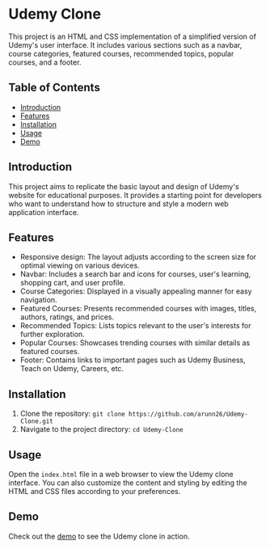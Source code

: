 # Udemy Clone

This project is an HTML and CSS implementation of a simplified version of Udemy's user interface. It includes various sections such as a navbar, course categories, featured courses, recommended topics, popular courses, and a footer.

## Table of Contents
- [Introduction](#introduction)
- [Features](#features)
- [Installation](#installation)
- [Usage](#usage)
- [Demo](#demo)

## Introduction
This project aims to replicate the basic layout and design of Udemy's website for educational purposes. It provides a starting point for developers who want to understand how to structure and style a modern web application interface.

## Features
- Responsive design: The layout adjusts according to the screen size for optimal viewing on various devices.
- Navbar: Includes a search bar and icons for courses, user's learning, shopping cart, and user profile.
- Course Categories: Displayed in a visually appealing manner for easy navigation.
- Featured Courses: Presents recommended courses with images, titles, authors, ratings, and prices.
- Recommended Topics: Lists topics relevant to the user's interests for further exploration.
- Popular Courses: Showcases trending courses with similar details as featured courses.
- Footer: Contains links to important pages such as Udemy Business, Teach on Udemy, Careers, etc.

## Installation
1. Clone the repository: `git clone https://github.com/arunn26/Udemy-Clone.git`
2. Navigate to the project directory: `cd Udemy-Clone`

## Usage
Open the `index.html` file in a web browser to view the Udemy clone interface. You can also customize the content and styling by editing the HTML and CSS files according to your preferences.

## Demo
Check out the [demo](https://arunn26.github.io/Udemy-Clone/) to see the Udemy clone in action.
